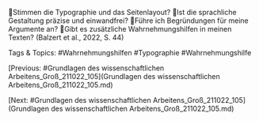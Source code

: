 Stimmen die Typographie und das Seitenlayout?
Ist die sprachliche Gestaltung präzise und einwandfrei?
Führe ich Begründungen für meine Argumente an?
Gibt es zusätzliche Wahrnehmungshilfen in meinen Texten?
(Balzert et al., 2022, S. 44)

   Tags & Topics:
   #Wahrnehmungshilfen
   #Typographie
   #Wahrnehmungshilfe

[Previous: #Grundlagen des wissenschaftlichen Arbeitens_Groß_211022_105](Grundlagen des wissenschaftlichen Arbeitens_Groß_211022_105.md)

[Next: #Grundlagen des wissenschaftlichen Arbeitens_Groß_211022_105](Grundlagen des wissenschaftlichen Arbeitens_Groß_211022_105.md)